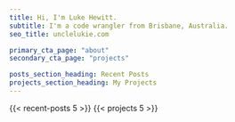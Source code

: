 ```yaml
---
title: Hi, I'm Luke Hewitt.
subtitle: I'm a code wrangler from Brisbane, Australia.
seo_title: unclelukie.com

primary_cta_page: "about"
secondary_cta_page: "projects"

posts_section_heading: Recent Posts
projects_section_heading: My Projects
---
```


{{< recent-posts 5 >}}
{{< projects 5 >}}
